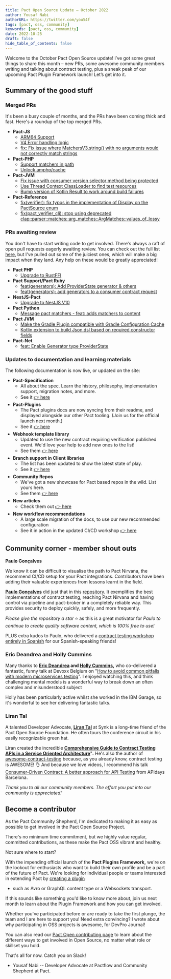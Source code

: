 ```yaml
---
title: Pact Open Source Update — October 2022
author: Yousaf Nabi
authorURL: https://twitter.com/you54f
tags: [pact, oss, community]
keywords: [pact, oss, community]
date: 2022-10-25
draft: false
hide_table_of_contents: false
---
```


Welcome to the October Pact Open Source update! I’ve got some great things to share this month – new PRs, some awesome community members writing and talking about contract testing, plus a sneak peak of our upcoming Pact Plugin Framework launch! Let’s get into it.

## Summary of the good stuff

### Merged PRs

It's been a busy couple of months, and the PRs have been coming thick
and fast. Here's a roundup of the top merged PRs.

- **Pact-JS**
  - [ARM64 Support](https://github.com/pact-foundation/pact-js-core/pull/404)
  - [V4 Error handling logic](https://github.com/pact-foundation/pact-js/pull/942)
  - [fix: Fix issue where MatchersV3.string() with no arguments would not correctly match strings](https://github.com/pact-foundation/pact-js/pull/946)
- **Pact-PHP**
  - [Support matchers in path](https://github.com/pact-foundation/pact-php/pull/264)
  - [Unlock amphp/cache](https://github.com/pact-foundation/pact-php/pull/275)
- **Pact-JVM**
  - [Fix issue with consumer version selector method being protected](https://github.com/pact-foundation/pact-jvm/pull/1605)
  - [Use Thread Context ClassLoader to find test resources](https://github.com/pact-foundation/pact-jvm/pull/1607)
  - [Bump version of Kotlin Result to work around build failures](https://github.com/pact-foundation/pact-jvm/pull/1606)
- **Pact-Reference**
  - [fix(verifier): fix typos in the implementation of Display on the PactSource enum](https://github.com/pact-foundation/pact-reference/pull/218)
  - [fix(pact_verifier_cli): stop using deprecated clap::parser::matches::arg_matches::ArgMatches::values_of_lossy](https://github.com/pact-foundation/pact-reference/pull/219)

### PRs awaiting review

You don't have to start writing code to get involved. There's always a
raft of open pull requests eagerly awaiting review. You can check out
the full list
[here](https://github.com/pulls?q=is%3Aopen+is%3Apr+org%3Apact-foundation+archived%3Afalse+),
but I've pulled out some of the juiciest ones, which will make a big
impact when they land. Any help on these would be greatly appreciated!

- **Pact PHP**
  - [Upgrade to RustFFI](https://github.com/pact-foundation/pact-php/pull/270)
- **Pact Support/Pact Ruby**
  - [feat(generators): Add ProviderState generator & others](https://github.com/pact-foundation/pact-ruby/pull/273)
  - [feat(generators): add generators to a consumer contract request](https://github.com/pact-foundation/pact-support/pull/97)
- **NestJS-Pact**
  - [Upgrade to NestJS V10](https://github.com/pact-foundation/nestjs-pact/pull/17)
- **Pact Python**
  - [Message pact matchers - feat: adds matchers to content](https://github.com/pact-foundation/pact-python/pull/313)
- **Pact JVM**
  - [Make the Gradle Plugin compatible with Gradle Configuration Cache](https://github.com/pact-foundation/pact-jvm/pull/1627)
  - [Kotlin extension to build Json dsl based on required constructor fields](https://github.com/pact-foundation/pact-jvm/pull/1628/files)
- **Pact-Net**
  - [feat: Enable Generator type ProviderState](https://github.com/pact-foundation/pact-net/pull/380)

### Updates to documentation and learning materials

The following documentation is now live, or updated on the site:

- **Pact-Specification**
  - All about the spec. Learn the history,
    philosophy, implementation support, migration notes, and more.
  - See it [👉 here](https://docs.pact.io/implementation_guides/pact_specification)
- **Pact-Plugins**
  - The Pact plugins docs are now syncing from their
    readme, and displayed alongside our other Pact tooling. (Join us for
    the official launch next month.)
  - See it [👉 here](https://docs.pact.io/implementation_guides/pact_plugins)
- **Webhook template library**
  - Updated to use the new contract requiring verification published event. We'd love your help to add
    new ones to the list!
  - See them [👉 here](https://docs.pact.io/pact_broker/webhooks/template_library)
- **Branch support in Client libraries**
  - The list has been updated to show the latest state of play.
  - See it [👉 here](https://docs.pact.io/pact_broker/branches\#support)
- **Community Repos**
  - We've got a new showcase for Pact based repos in
    the wild. List yours here.
  - See them [👉 here](https://docs.pact.io/community_repos)
- **New articles**
  - Check them out [👉 here](https://docs.pact.io/blogs_videos_and_articles)
- **New workflow recommendations**
  - A large scale migration of the docs, to use our new recommended configuration
  - See it in action in the updated CI/CD workshop [👉 here](https://docs.pactflow.io/docs/workshops/ci-cd/)

## Community corner - member shout outs

**Paulo Gonçalves**

We know it can be difficult to visualise the path to Pact Nirvana, the
recommend CI/CD setup for your Pact integrations. Contributors have been
adding their valuable experiences from lessons learnt in the field.

**[Paulo Gonçalves](https://twitter.com/paulorgoncalves)** did just that in this
[repository](https://github.com/PauloGoncalvesBH/contract-test-nirvana).
It exemplifies the best implementations of contract testing, reaching
Pact Nirvana and having control via pipeline and pact-broker in a
completely reliable way. This provides security to deploy quickly,
safely, and more frequently.

*Please give the repository a star* ⭐ as this is a great motivator for
*Paulo to continue to create quality software content, which is 100%
free to use!*

PLUS extra kudos to Paulo, who delivered a [contract testing workshop entirely in Spanish](https://www.youtube.com/watch?v=1c2JmM9dafA) for
our Spanish-speaking friends!

### **Eric Deandrea and Holly Cummins**

Many thanks to **[Eric Deandrea](https://twitter.com/edeandrea) and [Holly Cummins](https://twitter.com/holly_cummins),** who co-delivered a fantastic, funny talk at Devoxx Belgium on "[How to avoid common pitfalls with modern microservices testing](https://www.youtube.com/watch?v=vYwkDPrzqV8)". I enjoyed watching this, and think challenging mental models is a wonderful way to break down an often complex and misunderstood subject

Holly has been particularly active whilst she worked in the IBM Garage,
so it's wonderful to see her delivering fantastic talks.

### **Liran Tal**

A talented Developer Advocate, **[Liran Tal](https://twitter.com/liran_tal)** at Synk is a long-time
friend of the Pact Open Source Foundation. He often tours the conference
circuit in his easily recognizable green hat.

Liran created the incredible [**Comprehensive Guide to Contract Testing
APIs in a Service Oriented
Architecture**](https://lirantal.medium.com/a-comprehensive-guide-to-contract-testing-apis-in-a-service-oriented-architecture-5695ccf9ac5a)"**.**
He's also the author of
[awesome-contract-testing](https://github.com/lirantal/awesome-contract-testing)
because, as you already know, contract testing is AWESOME! 👌
And because we love videos, I recommend his talk [Consumer-Driven
Contract: A better approach for API
Testing](https://www.youtube.com/watch?v=zfGKX5iKSis) from APIdays
Barcelona.

*Thank you to all our community members. The effort you put into our
community is appreciated!*

## Become a contributor

As the Pact Community Shepherd, I'm dedicated to making it as easy as
possible to get involved in the Pact Open Source Project.

There's no minimum time commitment, but we highly value regular,
committed contributions, as these make the Pact OSS vibrant and healthy.

Not sure where to start?

With the impending official launch of the **Pact Plugins Framework,**
we're on the lookout for enthusiasts who want to build their own profile
and be a part of the future of Pact. We're looking for individual
people or teams interested in extending Pact by [creating a
plugin](https://docs.pact.io/implementation_guides/pact_plugins/docs/writing-plugin-guide)

- such as Avro or GraphQL content type or a Websockets transport.

If this sounds like something you'd like to know more about, join us
next month to learn about the Plugin Framework and how you can get
involved.

Whether you've participated before or are ready to take the first
plunge, the team and I are here to support you! Need extra convincing? I
wrote about why participating in OSS projects is awesome, for DevPro
Journal!

You can also read our [Pact Open contributing
page](https://docs.pact.io/contributing) to learn about the different
ways to get involved in Open Source, no matter what role or skillset you
hold.

That's all for now. Catch you on Slack!

- Yousaf Nabi -- Developer Advocate at Pactflow and Community
    Shepherd at Pact.

